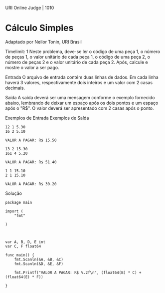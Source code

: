 URI Online Judge | 1010
# Cálculo Simples
Adaptado por Neilor Tonin, URI  Brasil

Timelimit: 1
Neste problema, deve-se ler o código de uma peça 1, o número de peças 1, o valor unitário de cada peça 1, o código de uma peça 2, o número de peças 2 e o valor unitário de cada peça 2. Após, calcule e mostre o valor a ser pago.

Entrada
O arquivo de entrada contém duas linhas de dados. Em cada linha haverá 3 valores, respectivamente dois inteiros e um valor com 2 casas decimais.

Saída
A saída deverá ser uma mensagem conforme o exemplo fornecido abaixo, lembrando de deixar um espaço após os dois pontos e um espaço após o "R$". O valor deverá ser apresentado com 2 casas após o ponto.

Exemplos de Entrada	Exemplos de Saída
```
12 1 5.30
16 2 5.10
```
```
VALOR A PAGAR: R$ 15.50
```
```
13 2 15.30
161 4 5.20
```
```
VALOR A PAGAR: R$ 51.40
```
```
1 1 15.10
2 1 15.10
```
```
VALOR A PAGAR: R$ 30.20
```
Solução
```golang
package main

import (
	"fmt"

)



var A, B, D, E int
var C, F float64
 
func main() {
	fmt.Scanln(&A, &B, &C)
	fmt.Scanln(&D, &E, &F)

	fmt.Printf("VALOR A PAGAR: R$ %.2f\n", (float64(B) * C) + (float64(E) * F))
	
}

```